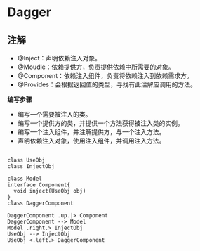 # Dagger

## 注解

* @Inject：声明依赖注入对象。
* @Moudle：依赖提供方，负责提供依赖中所需要的对象。
* @Component：依赖注入组件，负责将依赖注入到依赖需求方。
* @Provides：会根据返回值的类型，寻找有此注解应调用的方法。

**编写步骤**
* 编写一个需要被注入的类。
* 编写一个提供方的类，并提供一个方法获得被注入类的实例。
* 编写一个注入组件，并注解提供方，与一个注入方法。
* 声明依赖注入对象，使用注入组件，并调用注入方法。

```plantuml

class UseObj
class InjectObj

class Model
interface Component{
  void inject(UseObj obj)
}
class DaggerComponent

DaggerComponent .up.|> Component
DaggerComponent --> Model
Model .right.> InjectObj
UseObj --> InjectObj
UseObj <.left.> DaggerComponent

```
